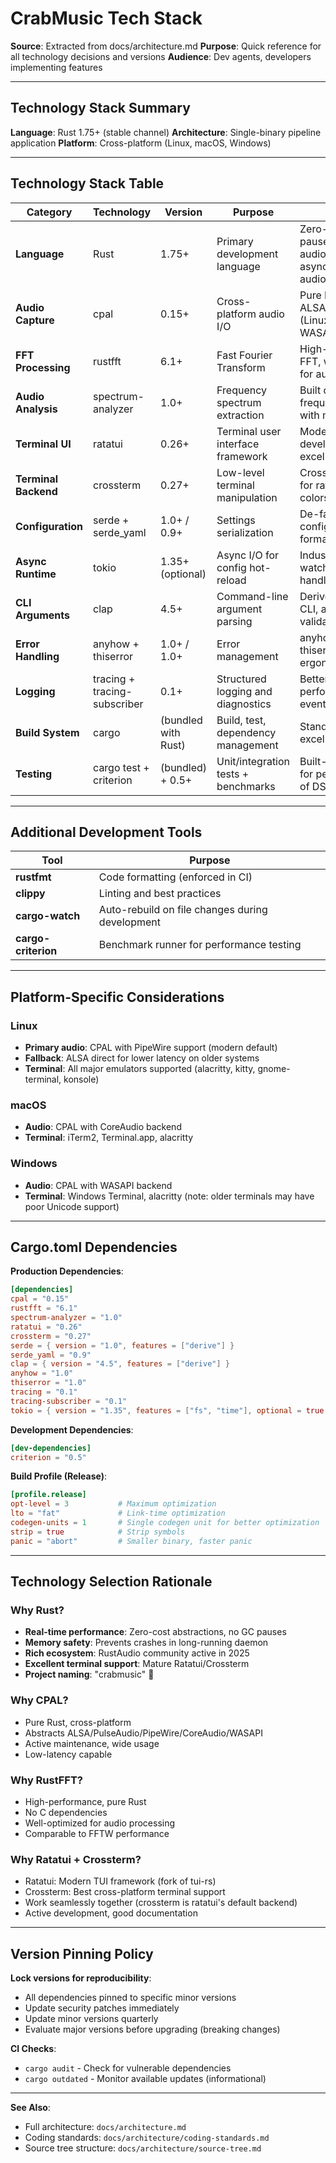 # CrabMusic Tech Stack

**Source**: Extracted from docs/architecture.md
**Purpose**: Quick reference for all technology decisions and versions
**Audience**: Dev agents, developers implementing features

---

## Technology Stack Summary

**Language**: Rust 1.75+ (stable channel)
**Architecture**: Single-binary pipeline application
**Platform**: Cross-platform (Linux, macOS, Windows)

---

## Technology Stack Table

| Category | Technology | Version | Purpose | Rationale |
|----------|------------|---------|---------|-----------|
| **Language** | Rust | 1.75+ | Primary development language | Zero-cost abstractions, no GC pauses (critical for real-time audio), memory safety, excellent async support, strong audio/terminal ecosystem |
| **Audio Capture** | cpal | 0.15+ | Cross-platform audio I/O | Pure Rust, supports ALSA/PulseAudio/JACK/PipeWire (Linux), CoreAudio (macOS), WASAPI (Windows) |
| **FFT Processing** | rustfft | 6.1+ | Fast Fourier Transform | High-performance pure Rust FFT, widely used, well-optimized for audio processing |
| **Audio Analysis** | spectrum-analyzer | 1.0+ | Frequency spectrum extraction | Built on rustfft, provides frequency spectrum for audio with minimal code |
| **Terminal UI** | ratatui | 0.26+ | Terminal user interface framework | Modern fork of tui-rs, active development, widget-based UI, excellent for complex layouts |
| **Terminal Backend** | crossterm | 0.27+ | Low-level terminal manipulation | Cross-platform, default backend for ratatui, handles cursor, colors, input |
| **Configuration** | serde + serde_yaml | 1.0+ / 0.9+ | Settings serialization | De-facto standard for Rust config, human-readable YAML format |
| **Async Runtime** | tokio | 1.35+ (optional) | Async I/O for config hot-reload | Industry standard, enables file watching and async event handling if needed |
| **CLI Arguments** | clap | 4.5+ | Command-line argument parsing | Derive macros for ergonomic CLI, auto-generated help, validation |
| **Error Handling** | anyhow + thiserror | 1.0+ / 1.0+ | Error management | anyhow for applications, thiserror for library-style errors, ergonomic error propagation |
| **Logging** | tracing + tracing-subscriber | 0.1+ | Structured logging and diagnostics | Better than log crate for performance tracing, structured events, production debugging |
| **Build System** | cargo | (bundled with Rust) | Build, test, dependency management | Standard Rust toolchain, excellent dependency resolution |
| **Testing** | cargo test + criterion | (bundled) + 0.5+ | Unit/integration tests + benchmarks | Built-in test framework, criterion for performance benchmarking of DSP code |

---

## Additional Development Tools

| Tool | Purpose |
|------|---------|
| **rustfmt** | Code formatting (enforced in CI) |
| **clippy** | Linting and best practices |
| **cargo-watch** | Auto-rebuild on file changes during development |
| **cargo-criterion** | Benchmark runner for performance testing |

---

## Platform-Specific Considerations

### Linux
- **Primary audio**: CPAL with PipeWire support (modern default)
- **Fallback**: ALSA direct for lower latency on older systems
- **Terminal**: All major emulators supported (alacritty, kitty, gnome-terminal, konsole)

### macOS
- **Audio**: CPAL with CoreAudio backend
- **Terminal**: iTerm2, Terminal.app, alacritty

### Windows
- **Audio**: CPAL with WASAPI backend
- **Terminal**: Windows Terminal, alacritty (note: older terminals may have poor Unicode support)

---

## Cargo.toml Dependencies

**Production Dependencies**:
```toml
[dependencies]
cpal = "0.15"
rustfft = "6.1"
spectrum-analyzer = "1.0"
ratatui = "0.26"
crossterm = "0.27"
serde = { version = "1.0", features = ["derive"] }
serde_yaml = "0.9"
clap = { version = "4.5", features = ["derive"] }
anyhow = "1.0"
thiserror = "1.0"
tracing = "0.1"
tracing-subscriber = "0.1"
tokio = { version = "1.35", features = ["fs", "time"], optional = true }
```

**Development Dependencies**:
```toml
[dev-dependencies]
criterion = "0.5"
```

**Build Profile (Release)**:
```toml
[profile.release]
opt-level = 3           # Maximum optimization
lto = "fat"             # Link-time optimization
codegen-units = 1       # Single codegen unit for better optimization
strip = true            # Strip symbols
panic = "abort"         # Smaller binary, faster panic
```

---

## Technology Selection Rationale

### Why Rust?
- **Real-time performance**: Zero-cost abstractions, no GC pauses
- **Memory safety**: Prevents crashes in long-running daemon
- **Rich ecosystem**: RustAudio community active in 2025
- **Excellent terminal support**: Mature Ratatui/Crossterm
- **Project naming**: "crabmusic" 🦀

### Why CPAL?
- Pure Rust, cross-platform
- Abstracts ALSA/PulseAudio/PipeWire/CoreAudio/WASAPI
- Active maintenance, wide usage
- Low-latency capable

### Why RustFFT?
- High-performance, pure Rust
- No C dependencies
- Well-optimized for audio processing
- Comparable to FFTW performance

### Why Ratatui + Crossterm?
- Ratatui: Modern TUI framework (fork of tui-rs)
- Crossterm: Best cross-platform terminal support
- Work seamlessly together (crossterm is ratatui's default backend)
- Active development, good documentation

---

## Version Pinning Policy

**Lock versions for reproducibility**:
- All dependencies pinned to specific minor versions
- Update security patches immediately
- Update minor versions quarterly
- Evaluate major versions before upgrading (breaking changes)

**CI Checks**:
- `cargo audit` - Check for vulnerable dependencies
- `cargo outdated` - Monitor available updates (informational)

---

**See Also**:
- Full architecture: `docs/architecture.md`
- Coding standards: `docs/architecture/coding-standards.md`
- Source tree structure: `docs/architecture/source-tree.md`
